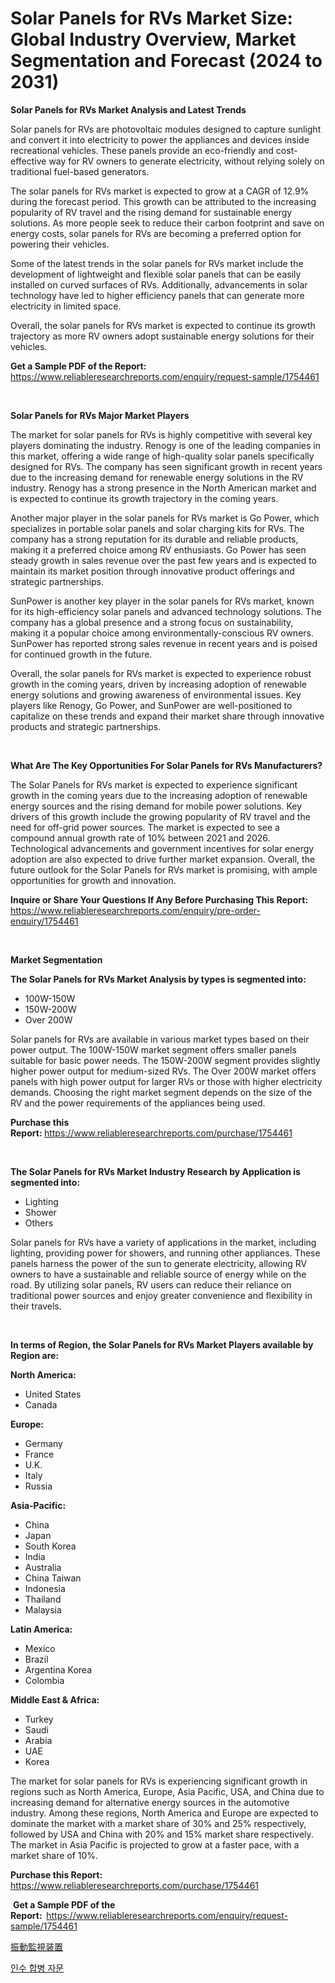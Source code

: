 <p><h1>Solar Panels for RVs Market Size: Global Industry Overview, Market Segmentation and Forecast (2024 to 2031)</h1></p><p><strong>Solar Panels for RVs Market Analysis and Latest Trends</strong></p>
<p><p>Solar panels for RVs are photovoltaic modules designed to capture sunlight and convert it into electricity to power the appliances and devices inside recreational vehicles. These panels provide an eco-friendly and cost-effective way for RV owners to generate electricity, without relying solely on traditional fuel-based generators.</p><p>The solar panels for RVs market is expected to grow at a CAGR of 12.9% during the forecast period. This growth can be attributed to the increasing popularity of RV travel and the rising demand for sustainable energy solutions. As more people seek to reduce their carbon footprint and save on energy costs, solar panels for RVs are becoming a preferred option for powering their vehicles.</p><p>Some of the latest trends in the solar panels for RVs market include the development of lightweight and flexible solar panels that can be easily installed on curved surfaces of RVs. Additionally, advancements in solar technology have led to higher efficiency panels that can generate more electricity in limited space.</p><p>Overall, the solar panels for RVs market is expected to continue its growth trajectory as more RV owners adopt sustainable energy solutions for their vehicles.</p></p>
<p><strong>Get a Sample PDF of the Report:&nbsp;</strong> <a href="https://www.reliableresearchreports.com/enquiry/request-sample/1754461">https://www.reliableresearchreports.com/enquiry/request-sample/1754461</a></p>
<p>&nbsp;</p>
<p><strong>Solar Panels for RVs Major Market Players</strong></p>
<p><p>The market for solar panels for RVs is highly competitive with several key players dominating the industry. Renogy is one of the leading companies in this market, offering a wide range of high-quality solar panels specifically designed for RVs. The company has seen significant growth in recent years due to the increasing demand for renewable energy solutions in the RV industry. Renogy has a strong presence in the North American market and is expected to continue its growth trajectory in the coming years.</p><p>Another major player in the solar panels for RVs market is Go Power, which specializes in portable solar panels and solar charging kits for RVs. The company has a strong reputation for its durable and reliable products, making it a preferred choice among RV enthusiasts. Go Power has seen steady growth in sales revenue over the past few years and is expected to maintain its market position through innovative product offerings and strategic partnerships.</p><p>SunPower is another key player in the solar panels for RVs market, known for its high-efficiency solar panels and advanced technology solutions. The company has a global presence and a strong focus on sustainability, making it a popular choice among environmentally-conscious RV owners. SunPower has reported strong sales revenue in recent years and is poised for continued growth in the future.</p><p>Overall, the solar panels for RVs market is expected to experience robust growth in the coming years, driven by increasing adoption of renewable energy solutions and growing awareness of environmental issues. Key players like Renogy, Go Power, and SunPower are well-positioned to capitalize on these trends and expand their market share through innovative products and strategic partnerships.</p></p>
<p>&nbsp;</p>
<p><strong>What Are The Key Opportunities For Solar Panels for RVs Manufacturers?</strong></p>
<p><p>The Solar Panels for RVs market is expected to experience significant growth in the coming years due to the increasing adoption of renewable energy sources and the rising demand for mobile power solutions. Key drivers of this growth include the growing popularity of RV travel and the need for off-grid power sources. The market is expected to see a compound annual growth rate of 10% between 2021 and 2026. Technological advancements and government incentives for solar energy adoption are also expected to drive further market expansion. Overall, the future outlook for the Solar Panels for RVs market is promising, with ample opportunities for growth and innovation.</p></p>
<p><strong>Inquire or Share Your Questions If Any Before Purchasing This Report:</strong> <a href="https://www.reliableresearchreports.com/enquiry/pre-order-enquiry/1754461">https://www.reliableresearchreports.com/enquiry/pre-order-enquiry/1754461</a></p>
<p>&nbsp;</p>
<p><strong>Market Segmentation</strong></p>
<p><strong>The Solar Panels for RVs Market Analysis by types is segmented into:</strong></p>
<p><ul><li>100W-150W</li><li>150W-200W</li><li>Over 200W</li></ul></p>
<p><p>Solar panels for RVs are available in various market types based on their power output. The 100W-150W market segment offers smaller panels suitable for basic power needs. The 150W-200W segment provides slightly higher power output for medium-sized RVs. The Over 200W market offers panels with high power output for larger RVs or those with higher electricity demands. Choosing the right market segment depends on the size of the RV and the power requirements of the appliances being used.</p></p>
<p><strong>Purchase this Report:&nbsp;</strong><a href="https://www.reliableresearchreports.com/purchase/1754461">https://www.reliableresearchreports.com/purchase/1754461</a></p>
<p>&nbsp;</p>
<p><strong>The Solar Panels for RVs Market Industry Research by Application is segmented into:</strong></p>
<p><ul><li>Lighting</li><li>Shower</li><li>Others</li></ul></p>
<p><p>Solar panels for RVs have a variety of applications in the market, including lighting, providing power for showers, and running other appliances. These panels harness the power of the sun to generate electricity, allowing RV owners to have a sustainable and reliable source of energy while on the road. By utilizing solar panels, RV users can reduce their reliance on traditional power sources and enjoy greater convenience and flexibility in their travels.</p></p>
<p>&nbsp;</p>
<p><strong>In terms of Region, the Solar Panels for RVs Market Players available by Region are:</strong></p>
<p>
    <p> <strong> North America: </strong>
        <ul>
            <li>United States</li>
            <li>Canada</li>
        </ul>
        </p> 
    <p> <strong> Europe: </strong>
        <ul>
            <li>Germany</li>
            <li>France</li>
            <li>U.K.</li>
            <li>Italy</li>
            <li>Russia</li>
        </ul>
        </p> 
    <p> <strong> Asia-Pacific: </strong>
        <ul>
            <li>China</li>
            <li>Japan</li>
            <li>South Korea</li>
            <li>India</li>
            <li>Australia</li>
            <li>China Taiwan</li>
            <li>Indonesia</li>
            <li>Thailand</li>
            <li>Malaysia</li>
        </ul>
        </p> 
    <p> <strong> Latin America: </strong>
        <ul>
            <li>Mexico</li>
            <li>Brazil</li>
            <li>Argentina Korea</li>
            <li>Colombia</li>
        </ul>
        </p> 
    <p> <strong> Middle East & Africa: </strong>
        <ul>
            <li>Turkey</li>
            <li>Saudi</li>
            <li>Arabia</li>
            <li>UAE</li>
            <li>Korea</li>
        </ul>
    </p>
    </p>
<p><p>The market for solar panels for RVs is experiencing significant growth in regions such as North America, Europe, Asia Pacific, USA, and China due to increasing demand for alternative energy sources in the automotive industry. Among these regions, North America and Europe are expected to dominate the market with a market share of 30% and 25% respectively, followed by USA and China with 20% and 15% market share respectively. The market in Asia Pacific is projected to grow at a faster pace, with a market share of 10%.</p></p>
<p><strong>Purchase this Report: </strong><a href="https://www.reliableresearchreports.com/purchase/1754461">https://www.reliableresearchreports.com/purchase/1754461</a></p>
<p>&nbsp;<strong>Get a Sample PDF of the Report:&nbsp;&nbsp;</strong><a href="https://www.reliableresearchreports.com/enquiry/request-sample/1754461">https://www.reliableresearchreports.com/enquiry/request-sample/1754461</a></p>
<p><strong></strong></p>
<p><p><a href="https://github.com/mreklxf44233/Market-Research-Report-List-1/blob/main/417502916130.md">振動監視装置</a></p><p><a href="https://github.com/oajzkywllm460/Market-Research-Report-List-1/blob/main/186345414945.md">인수 합병 자문</a></p></p>